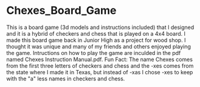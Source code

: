 # Chexes_Board_Game
This is a board game (3d models and instructions included) that I designed and it is a hybrid of checkers and chess that is played on a 4x4 board. I made this board game back in Junior High as a project for wood shop. I thought it was unique and many of my friends and others enjoyed playing the game. Intructions on how to play the game are inculded in the pdf named Chexes Instruction Manual.pdf. Fun Fact: The name Chexes comes from the first three letters of checkers and chess and the -xes comes from the state where I made it in Texas, but instead of -xas I chose -xes to keep with the "a" less names in checkers and chess.
